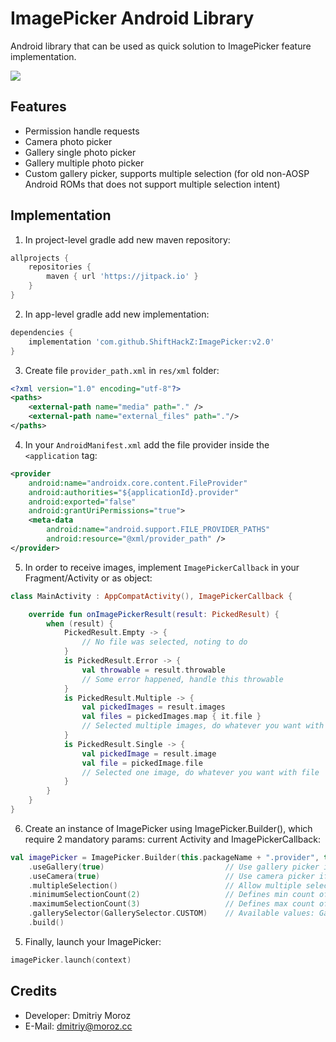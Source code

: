# ImagePicker Android Library

Android library that can be used as quick solution to ImagePicker feature implementation.

[![](https://jitpack.io/v/ShiftHackZ/ImagePicker.svg)](https://jitpack.io/#ShiftHackZ/ImagePicker)

## Features
- Permission handle requests
- Camera photo picker
- Gallery single photo picker
- Gallery multiple photo picker
- Custom gallery picker, supports multiple selection (for old non-AOSP Android ROMs that does not support multiple selection intent)

## Implementation

1. In project-level gradle add new maven repository:

```groovy
allprojects {
    repositories {
        maven { url 'https://jitpack.io' }
    }
}
```

2. In app-level gradle add new implementation:

```groovy
dependencies {
    implementation 'com.github.ShiftHackZ:ImagePicker:v2.0'
}
```

3. Create file `provider_path.xml` in `res/xml` folder:

```xml
<?xml version="1.0" encoding="utf-8"?>
<paths>
    <external-path name="media" path="." />
    <external-path name="external_files" path="."/>
</paths>
```

4. In your `AndroidManifest.xml` add the file provider inside the `<application` tag:

```xml
<provider 
    android:name="androidx.core.content.FileProvider"
    android:authorities="${applicationId}.provider" 
    android:exported="false"
    android:grantUriPermissions="true">
    <meta-data 
        android:name="android.support.FILE_PROVIDER_PATHS"
        android:resource="@xml/provider_path" />
</provider>
```

5. In order to receive images, implement `ImagePickerCallback` in your Fragment/Activity or as object:

```kotlin
class MainActivity : AppCompatActivity(), ImagePickerCallback {

    override fun onImagePickerResult(result: PickedResult) {
        when (result) {
            PickedResult.Empty -> {
                // No file was selected, noting to do
            }
            is PickedResult.Error -> {
                val throwable = result.throwable
                // Some error happened, handle this throwable
            }
            is PickedResult.Multiple -> {
                val pickedImages = result.images
                val files = pickedImages.map { it.file }
                // Selected multiple images, do whatever you want with files
            }
            is PickedResult.Single -> {
                val pickedImage = result.image
                val file = pickedImage.file
                // Selected one image, do whatever you want with file
            }
        }
    }
}
```

6. Create an instance of ImagePicker using ImagePicker.Builder(), which require 2 mandatory params: current Activity and ImagePickerCallback:

```kotlin
val imagePicker = ImagePicker.Builder(this.packageName + ".provider", this)
    .useGallery(true)                           // Use gallery picker if true
    .useCamera(true)                            // Use camera picker if true
    .multipleSelection()                        // Allow multiple selection in gallery picker
    .minimumSelectionCount(2)                   // Defines min count of GallerySelector.CUSTOM multiple selection gallery picker
    .maximumSelectionCount(3)                   // Defines max count of GallerySelector.CUSTOM multiple selection gallery picker
    .gallerySelector(GallerySelector.CUSTOM)    // Available values: GallerySelector.NATIVE, GallerySelector.CUSTOM
    .build()
```


5. Finally, launch your ImagePicker:

```kotlin
imagePicker.launch(context)
```

## Credits
- Developer: Dmitriy Moroz 
- E-Mail: dmitriy@moroz.cc
